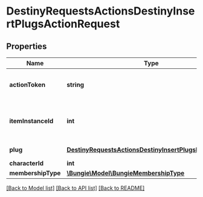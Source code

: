 # DestinyRequestsActionsDestinyInsertPlugsActionRequest

## Properties
Name | Type | Description | Notes
------------ | ------------- | ------------- | -------------
**actionToken** | **string** | Action token provided by the AwaGetActionToken API call. | [optional] 
**itemInstanceId** | **int** | The instance ID of the item having a plug inserted. Only instanced items can have sockets. | [optional] 
**plug** | [**DestinyRequestsActionsDestinyInsertPlugsRequestEntry**](DestinyRequestsActionsDestinyInsertPlugsRequestEntry.md) | The plugs being inserted. | [optional] 
**characterId** | **int** |  | [optional] 
**membershipType** | [**\Bungie\Model\BungieMembershipType**](BungieMembershipType.md) |  | [optional] 

[[Back to Model list]](../README.md#documentation-for-models) [[Back to API list]](../README.md#documentation-for-api-endpoints) [[Back to README]](../README.md)


